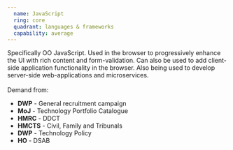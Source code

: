```yaml
---
  name: JavaScript
  ring: core
  quadrant: languages & frameworks
  capability: average
---
```

Specifically OO JavaScript. Used in the browser to progressively enhance the UI with rich content and form-validation. Can also be used to add client-side application functionality in the browser. Also being used to develop server-side web-applications and microservices.
<br/><br/>Demand from: <ul><li><strong>DWP</strong> - General recruitment campaign</li><li><strong>MoJ</strong> - Technology Portfolio Catalogue</li><li><strong>HMRC</strong> - DDCT</li><li><strong>HMCTS</strong> - Civil, Family and Tribunals</li><li><strong>DWP</strong> - Technology Policy</li><li><strong>HO</strong> - DSAB</li></ul>
